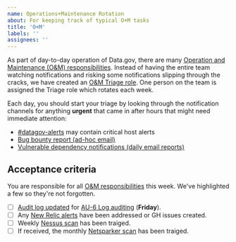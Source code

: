 ```yaml
---
name: Operations+Maintenance Rotation
about: For keeping track of typical O+M tasks
title: 'O+M'
labels: ''
assignees: ''
---
```

As part of day-to-day operation of Data.gov, there are many [Operation and Maintenance (O&M) responsibilities](https://github.com/GSA/datagov-deploy/wiki/Operation-and-Maintenance-Responsibilities). Instead of having the entire team watching notifications and risking some notifications slipping through the cracks, we have created an [O&M Triage role](https://github.com/GSA/datagov-deploy/wiki/Operation-and-Maintenance-Responsibilities#om-triage-rotation). One person on the team is assigned the Triage role which rotates each week.

Each day, you should start your triage by looking through the notification channels for anything **urgent** that came in after hours that might need immediate attention:

- [#datagov-alerts](https://gsa-tts.slack.com/archives/C4RGAM1Q8) may contain critical host alerts
- [Bug bounty report (ad-hoc email)](https://github.com/GSA/datagov-deploy/wiki/Operation-and-Maintenance-Responsibilities#bug-bounty-report-ad-hoc-email)
- [Vulnerable dependency notifications (daily email reports)](https://github.com/GSA/datagov-deploy/wiki/Operation-and-Maintenance-Responsibilities#vulnerable-dependency-notifications-daily-email-reports)


## Acceptance criteria

You are responsible for all [O&M responsibilities](https://github.com/GSA/datagov-deploy/wiki/Operation-and-Maintenance-Responsibilities) this week. We've highlighted a few so they're not forgotten.

- [ ] [Audit log updated](https://docs.google.com/spreadsheets/d/1z6lqmyNxC7s5MiTt9f6vT41IS2DLLJl4HwEqXvvft40/edit) for [AU-6 Log auditing](https://github.com/GSA/datagov-deploy/wiki/Operation-and-Maintenance-Responsibilities#au-6-log-auditing) (**Friday**).
- [ ] Any [New Relic alerts](https://alerts.newrelic.com/accounts/1601367/incidents) have been addressed or GH issues created.
- [ ] Weekly [Nessus scan](https://github.com/GSA/datagov-deploy/wiki/Operation-and-Maintenance-Responsibilities#nessus-host-scan-report-from-isso) has been traiged.
- [ ] If received, the monthly [Netsparker scan](https://github.com/GSA/datagov-deploy/wiki/Operation-and-Maintenance-Responsibilities#netsparker-compliance-scan-report-from-isso) has been traiged.

